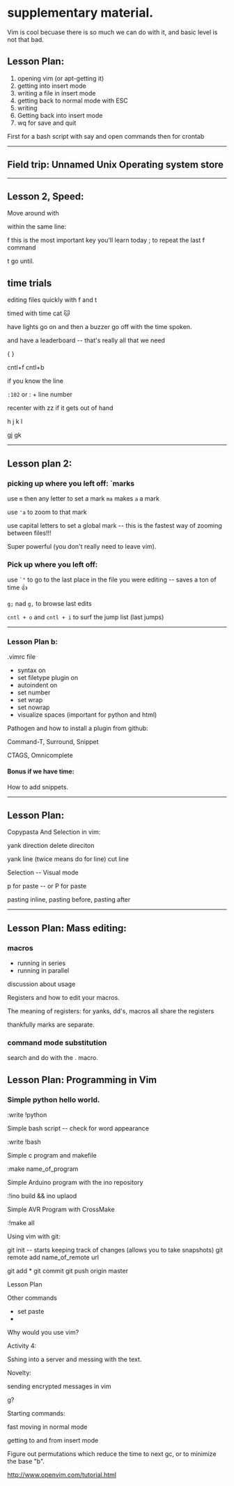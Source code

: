 # supplementary material.

Vim is cool becuase there is so much we can do with it, and basic level is not that bad.

## Lesson Plan:

1. opening vim (or apt-getting it)
2. getting into insert mode
3. writing a file in insert mode
4. getting back to normal mode with ESC
5. writing
6. Getting back into insert mode
7. wq for save and quit

First for a bash script with say and open commands
then for crontab

---

## Field trip: Unnamed Unix Operating system store

---

## Lesson 2, Speed:

Move around with 

within the same line:

f this is the most important key you'll learn today
; to repeat the last f command

t go until.


## time trials

editing files quickly with f and t

timed with time cat :cat:

have lights go on and then a buzzer go off with the time spoken.

and have a leaderboard -- that's really all that we need


{
}

cntl+f
cntl+b

if you know the line 

`:102` or : + line number


recenter with zz if it gets out of hand

h j k l

gj gk


---



## Lesson plan 2:

### picking up where you left off: `marks

use `m` then any letter to set a mark
`ma` makes `a` a mark

use `'a` to zoom to that mark

use capital letters to set a global mark -- this is the fastest way of zooming between files!!!

Super powerful (you don't really need to leave vim).

### Pick up where you left off:

use ``` `" ``` to go to the last place in the file you were editing -- saves a ton of time :thumbsup:

`g;` nad `g,` to browse last edits


`cntl + o` and `cntl + i` to surf the jump list (last jumps)

---

### Lesson Plan b:

.vimrc file

* syntax on 
* set filetype plugin on
* autoindent on
* set number
* set wrap
* set nowrap
* visualize spaces (important for python and html)


Pathogen and how to install a plugin from github:

Command-T, Surround, Snippet


CTAGS, Omnicomplete

#### Bonus if we have time:

How to add snippets.

---

## Lesson Plan:

Copypasta And Selection in vim:

yank direction
delete direciton

yank line (twice means do for line)
cut line

Selection -- Visual mode


p for paste -- or P for paste

pasting inline, pasting before, pasting after


---

## Lesson Plan: Mass editing:

### macros
* running in series
* running in parallel

discussion about usage

Registers and how to edit your macros.

The meaning of registers: for yanks, dd's, macros all share the registers

thankfully marks are separate.


### command mode substitution

search and do with the . macro.




## Lesson Plan: Programming in Vim

### Simple python hello world.

:write !python

Simple bash script -- check for word appearance

:write !bash

Simple c program and makefile

:make name_of_program

Simple Arduino program with the ino repository

:!ino build && ino uplaod

Simple AVR Program with CrossMake

:!make all



Using vim with git:

git init -- starts keeping track of changes (allows you to take snapshots)
git remote add name_of_remote url

git add *
git commit 
git push origin master









Lesson Plan

Other commands
* set paste
* 

Why would you use vim?

Activity 4:

Sshing into a server and messing with the text.
 

Novelty:

sending encrypted messages in vim

g?



Starting commands:

fast moving in normal mode

getting to and from insert mode




Figure out permutations which reduce the time to next gc, or to minimize the base "b".


http://www.openvim.com/tutorial.html
